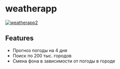# weatherapp
<a href="https://ibb.co/vQz24Ns"><img src="https://github.com/Renik07/weatherapp/blob/main/weatherapp2.gif" alt="weatherapp2" border="0"></a>

## Features
* Прогноз погоды на 4 дня
* Поиск по 200 тыс. городов
* Смена фона в зависимости от погоды в городе
